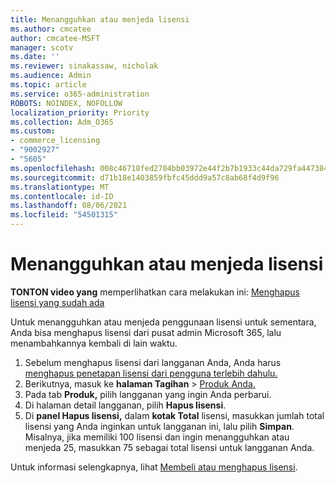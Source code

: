 ```yaml
---
title: Menangguhkan atau menjeda lisensi
ms.author: cmcatee
author: cmcatee-MSFT
manager: scotv
ms.date: ''
ms.reviewer: sinakassaw, nicholak
ms.audience: Admin
ms.topic: article
ms.service: o365-administration
ROBOTS: NOINDEX, NOFOLLOW
localization_priority: Priority
ms.collection: Adm_O365
ms.custom:
- commerce_licensing
- "9002927"
- "5605"
ms.openlocfilehash: 008c46718fed2704bb03972e44f2b7b1933c44da729fa4473841939cc5caed51
ms.sourcegitcommit: d71b18e1403859fbfc45ddd9a57c8ab68f4d9f96
ms.translationtype: MT
ms.contentlocale: id-ID
ms.lasthandoff: 08/06/2021
ms.locfileid: "54501315"
---
```

# <a name="suspend-or-pause-licenses"></a>Menangguhkan atau menjeda lisensi

**TONTON video yang** memperlihatkan cara melakukan ini: [Menghapus lisensi yang sudah ada](https://go.microsoft.com/fwlink/p/?linkid=2154938)

Untuk menangguhkan atau menjeda penggunaan lisensi untuk sementara, Anda bisa menghapus lisensi dari pusat admin Microsoft 365, lalu menambahkannya kembali di lain waktu.

1. Sebelum menghapus lisensi dari langganan Anda, Anda harus [menghapus penetapan lisensi dari pengguna terlebih dahulu.](/microsoft-365/admin/manage/remove-licenses-from-users)
2. Berikutnya, masuk ke **halaman Tagihan**  >  [Produk Anda.](https://go.microsoft.com/fwlink/p/?linkid=842054)
3. Pada tab **Produk,** pilih langganan yang ingin Anda perbarui.
4. Di halaman detail langganan, pilih **Hapus lisensi**.
5. Di **panel Hapus lisensi,** dalam **kotak Total** lisensi, masukkan jumlah total lisensi yang Anda inginkan untuk langganan ini, lalu pilih **Simpan**. Misalnya, jika memiliki 100 lisensi dan ingin menangguhkan atau menjeda 25, masukkan 75 sebagai total lisensi untuk langganan Anda.

Untuk informasi selengkapnya, lihat [Membeli atau menghapus lisensi](/microsoft-365/commerce/licenses/buy-licenses).